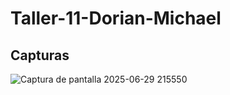# Taller-11-Dorian-Michael

## Capturas

![Captura de pantalla 2025-06-29 215550](https://github.com/user-attachments/assets/7530171d-73fd-4ff3-86bb-b1ac486569c5)


